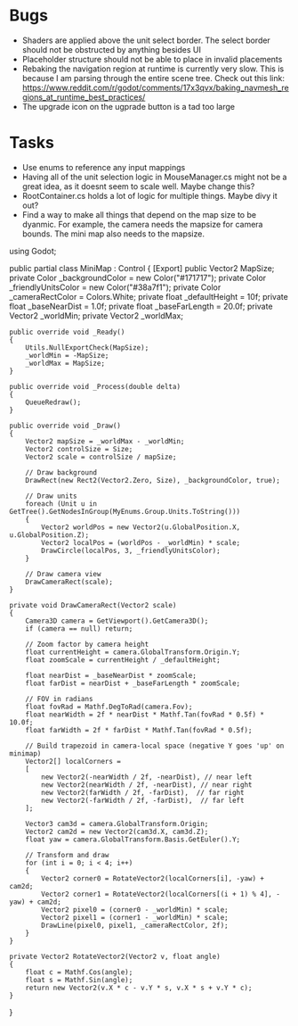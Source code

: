 # Bugs
- Shaders are applied above the unit select border. The select border should not be obstructed by anything besides UI
- Placeholder structure should not be able to place in invalid placements
- Rebaking the navigation region at runtime is currently very slow. This is because I am parsing through the entire scene tree. Check out this link: https://www.reddit.com/r/godot/comments/17x3qvx/baking_navmesh_regions_at_runtime_best_practices/
- The upgrade icon on the ugprade button is a tad too large

# Tasks
- Use enums to reference any input mappings
- Having all of the unit selection logic in MouseManager.cs might not be a great idea, as it doesnt seem to scale well. Maybe change this?
- RootContainer.cs holds a lot of logic for multiple things. Maybe divy it out?
- Find a way to make all things that depend on the map size to be dyanmic. For example, the camera needs the mapsize for camera bounds. The mini map also needs to the mapsize. 

using Godot;

public partial class MiniMap : Control
{
    [Export] public Vector2 MapSize;
    private Color _backgroundColor = new Color("#171717");
    private Color _friendlyUnitsColor = new Color("#38a7f1");
    private Color _cameraRectColor = Colors.White;
    private float _defaultHeight = 10f;
    private float _baseNearDist = 1.0f;
    private float _baseFarLength = 20.0f;
    private Vector2 _worldMin;
    private Vector2 _worldMax;

    public override void _Ready()
    {
        Utils.NullExportCheck(MapSize);
        _worldMin = -MapSize;
        _worldMax = MapSize;
    }

    public override void _Process(double delta)
    {
        QueueRedraw();
    }

    public override void _Draw()
    {
        Vector2 mapSize = _worldMax - _worldMin;
        Vector2 controlSize = Size;
        Vector2 scale = controlSize / mapSize;

        // Draw background
        DrawRect(new Rect2(Vector2.Zero, Size), _backgroundColor, true);

        // Draw units
        foreach (Unit u in GetTree().GetNodesInGroup(MyEnums.Group.Units.ToString()))
        {
            Vector2 worldPos = new Vector2(u.GlobalPosition.X, u.GlobalPosition.Z);
            Vector2 localPos = (worldPos - _worldMin) * scale;
            DrawCircle(localPos, 3, _friendlyUnitsColor);
        }

        // Draw camera view
        DrawCameraRect(scale);
    }

    private void DrawCameraRect(Vector2 scale)
    {
        Camera3D camera = GetViewport().GetCamera3D();
        if (camera == null) return;

        // Zoom factor by camera height
        float currentHeight = camera.GlobalTransform.Origin.Y;
        float zoomScale = currentHeight / _defaultHeight;

        float nearDist = _baseNearDist * zoomScale;
        float farDist = nearDist + _baseFarLength * zoomScale;

        // FOV in radians
        float fovRad = Mathf.DegToRad(camera.Fov);
        float nearWidth = 2f * nearDist * Mathf.Tan(fovRad * 0.5f) * 10.0f;
        float farWidth = 2f * farDist * Mathf.Tan(fovRad * 0.5f);

        // Build trapezoid in camera-local space (negative Y goes 'up' on minimap)
        Vector2[] localCorners =
        [
            new Vector2(-nearWidth / 2f, -nearDist), // near left
			new Vector2(nearWidth / 2f, -nearDist), // near right
			new Vector2(farWidth / 2f, -farDist),  // far right
			new Vector2(-farWidth / 2f, -farDist),  // far left
		];

        Vector3 cam3d = camera.GlobalTransform.Origin;
        Vector2 cam2d = new Vector2(cam3d.X, cam3d.Z);
        float yaw = camera.GlobalTransform.Basis.GetEuler().Y;

        // Transform and draw
        for (int i = 0; i < 4; i++)
        {
            Vector2 corner0 = RotateVector2(localCorners[i], -yaw) + cam2d;
            Vector2 corner1 = RotateVector2(localCorners[(i + 1) % 4], -yaw) + cam2d;
            Vector2 pixel0 = (corner0 - _worldMin) * scale;
            Vector2 pixel1 = (corner1 - _worldMin) * scale;
            DrawLine(pixel0, pixel1, _cameraRectColor, 2f);
        }
    }

    private Vector2 RotateVector2(Vector2 v, float angle)
    {
        float c = Mathf.Cos(angle);
        float s = Mathf.Sin(angle);
        return new Vector2(v.X * c - v.Y * s, v.X * s + v.Y * c);
    }
}
